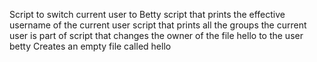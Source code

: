 Script to switch current user to Betty
script that prints the effective username of the current user
script that prints all the groups the current user is part of
script that changes the owner of the file hello to the user betty
Creates an empty file called hello
